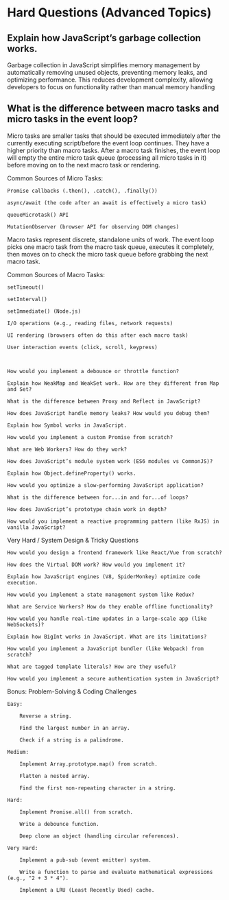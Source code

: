 # Hard Questions (Advanced Topics)

## Explain how JavaScript’s garbage collection works.
Garbage collection in JavaScript simplifies memory management by automatically removing unused objects, preventing memory leaks, and optimizing performance. This reduces development complexity, allowing developers to focus on functionality rather than manual memory handling

## What is the difference between macro tasks and micro tasks in the event loop?
Micro tasks are smaller tasks that should be executed immediately after the currently executing script/before the event loop continues. They have a higher priority than macro tasks. After a macro task finishes, the event loop will empty the entire micro task queue (processing all micro tasks in it) before moving on to the next macro task or rendering.

Common Sources of Micro Tasks:

    Promise callbacks (.then(), .catch(), .finally())

    async/await (the code after an await is effectively a micro task)

    queueMicrotask() API

    MutationObserver (browser API for observing DOM changes)

Macro tasks represent discrete, standalone units of work. The event loop picks one macro task from the macro task queue, executes it completely, then moves on to check the micro task queue before grabbing the next macro task.

Common Sources of Macro Tasks:

    setTimeout()

    setInterval()

    setImmediate() (Node.js)

    I/O operations (e.g., reading files, network requests)

    UI rendering (browsers often do this after each macro task)

    User interaction events (click, scroll, keypress)



    How would you implement a debounce or throttle function?

    Explain how WeakMap and WeakSet work. How are they different from Map and Set?

    What is the difference between Proxy and Reflect in JavaScript?

    How does JavaScript handle memory leaks? How would you debug them?

    Explain how Symbol works in JavaScript.

    How would you implement a custom Promise from scratch?

    What are Web Workers? How do they work?

    How does JavaScript’s module system work (ES6 modules vs CommonJS)?

    Explain how Object.defineProperty() works.

    How would you optimize a slow-performing JavaScript application?

    What is the difference between for...in and for...of loops?

    How does JavaScript’s prototype chain work in depth?

    How would you implement a reactive programming pattern (like RxJS) in vanilla JavaScript?

Very Hard / System Design & Tricky Questions

    How would you design a frontend framework like React/Vue from scratch?

    How does the Virtual DOM work? How would you implement it?

    Explain how JavaScript engines (V8, SpiderMonkey) optimize code execution.

    How would you implement a state management system like Redux?

    What are Service Workers? How do they enable offline functionality?

    How would you handle real-time updates in a large-scale app (like WebSockets)?

    Explain how BigInt works in JavaScript. What are its limitations?

    How would you implement a JavaScript bundler (like Webpack) from scratch?

    What are tagged template literals? How are they useful?

    How would you implement a secure authentication system in JavaScript?

Bonus: Problem-Solving & Coding Challenges

    Easy:

        Reverse a string.

        Find the largest number in an array.

        Check if a string is a palindrome.

    Medium:

        Implement Array.prototype.map() from scratch.

        Flatten a nested array.

        Find the first non-repeating character in a string.

    Hard:

        Implement Promise.all() from scratch.

        Write a debounce function.

        Deep clone an object (handling circular references).

    Very Hard:

        Implement a pub-sub (event emitter) system.

        Write a function to parse and evaluate mathematical expressions (e.g., "2 + 3 * 4").

        Implement a LRU (Least Recently Used) cache.
